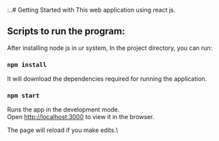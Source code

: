 :..# Getting Started with This web application using react js.

  ## Scripts to run the program: 

After installing node js in ur system, In the project directory, you can run:

### `npm install`

It will download the dependencies required for running the application.

### `npm start`

Runs the app in the development mode.\
Open [http://localhost:3000](http://localhost:3000) to view it in the browser.

The page will reload if you make edits.\
